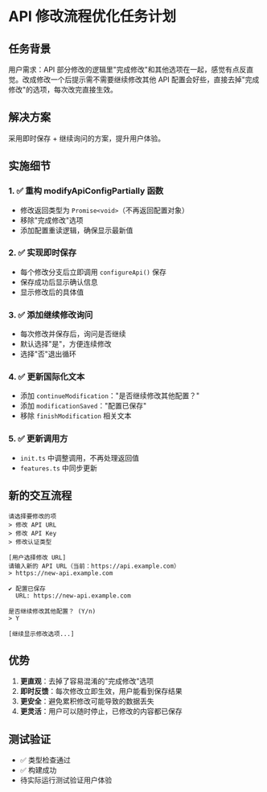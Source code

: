 # API 修改流程优化任务计划

## 任务背景
用户需求：API 部分修改的逻辑里"完成修改"和其他选项在一起，感觉有点反直觉。改成修改一个后提示需不需要继续修改其他 API 配置会好些，直接去掉"完成修改"的选项，每次改完直接生效。

## 解决方案
采用即时保存 + 继续询问的方案，提升用户体验。

## 实施细节

### 1. ✅ 重构 modifyApiConfigPartially 函数
- 修改返回类型为 `Promise<void>`（不再返回配置对象）
- 移除"完成修改"选项
- 添加配置重读逻辑，确保显示最新值

### 2. ✅ 实现即时保存
- 每个修改分支后立即调用 `configureApi()` 保存
- 保存成功后显示确认信息
- 显示修改后的具体值

### 3. ✅ 添加继续修改询问
- 每次修改并保存后，询问是否继续
- 默认选择"是"，方便连续修改
- 选择"否"退出循环

### 4. ✅ 更新国际化文本
- 添加 `continueModification`："是否继续修改其他配置？"
- 添加 `modificationSaved`："配置已保存"
- 移除 `finishModification` 相关文本

### 5. ✅ 更新调用方
- `init.ts` 中调整调用，不再处理返回值
- `features.ts` 中同步更新

## 新的交互流程

```
请选择要修改的项
> 修改 API URL
> 修改 API Key  
> 修改认证类型

[用户选择修改 URL]
请输入新的 API URL（当前：https://api.example.com）
> https://new-api.example.com

✔ 配置已保存
  URL: https://new-api.example.com

是否继续修改其他配置？ (Y/n)
> Y

[继续显示修改选项...]
```

## 优势

1. **更直观**：去掉了容易混淆的"完成修改"选项
2. **即时反馈**：每次修改立即生效，用户能看到保存结果
3. **更安全**：避免累积修改可能导致的数据丢失
4. **更灵活**：用户可以随时停止，已修改的内容都已保存

## 测试验证

- ✅ 类型检查通过
- ✅ 构建成功
- 待实际运行测试验证用户体验